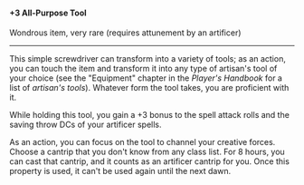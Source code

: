#### +3 All-Purpose Tool

Wondrous item, very rare (requires attunement by an artificer)

---

This simple screwdriver can transform into a variety of tools; as an action, you can touch the item and transform it into any type of artisan's tool of your choice (see the "Equipment" chapter in the *Player's Handbook* for a list of *artisan's tools*). Whatever form the tool takes, you are proficient with it.

While holding this tool, you gain a +3 bonus to the spell attack rolls and the saving throw DCs of your artificer spells.

As an action, you can focus on the tool to channel your creative forces. Choose a cantrip that you don't know from any class list. For 8 hours, you can cast that cantrip, and it counts as an artificer cantrip for you. Once this property is used, it can't be used again until the next dawn.